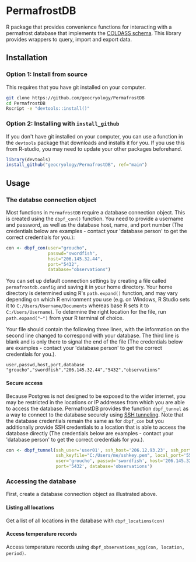 # PermafrostDB
R package that provides convenience functions for interacting with a permafrost database that implements the [COLDASS schema](https://github.com/geocryology/COLDASS). This library provides wrappers to query, import and export data.

## Installation

### Option 1: Install from source
This requires that you have git installed on your computer.

```bash
git clone https://github.com/geocryology/PermafrostDB
cd PermafrostDB
Rscript -e "devtools::install()"
```

### Option 2: Installing with `install_github`
If you don't have git installed on your computer, you can use a function in the `devtools` package that downloads and installs it for you. If you use this from R-studio, you may need to update your other packages beforehand.

```r
library(devtools)
install_github("geocryology/PermafrostDB", ref="main")
```

## Usage

### The databse connection object
Most functions in `PermafrostDB` require a database connection object. This is created using the `dbpf_con()` function. You need to provide a username and password, as well as the database host, name, and port number (The credentials below are examples - contact your 'database person' to get the correct credentials for you.):

```R
con <- dbpf_con(user="groucho",
                passwd="swordfish",
                host="206.145.32.44",
                port="5432",
                database="observations")
```

You can set up default connection settings by creating a file called `permafrostdb.config` and saving it in your home directory. Your home directory is determined using R's `path.expand()` function, and may vary depending on which R environment you use (e.g. on Windows, R Studio sets it to `C:/Users/Username/Documents` whereas base R sets it to `C:/Users/Username`). To determine the right location for the file, run `path.expand("~")` from your R terminal of choice.

Your file should contain the following three lines, with the information on the second line changed to correspond with your database. The third line is blank and is only there to signal the end of the file (The credentials below are examples - contact your 'database person' to get the correct credentials for you.).

```
user,passwd,host,port,database
"groucho","swordfish","206.145.32.44","5432","observations"

```
#### Secure access
Because Postgres is not designed to be exposed to the wider internet, you may be restricted in the locations or IP addresses from which you are able to access the database. PermafrostDB provides the function `dbpf_tunnel` as a way to connect to the database securely using [SSH tunneling](https://i.stack.imgur.com/a28N8.png). Note that the database credentials remain the same as for `dbpf_con` but you additionally provide SSH credentials to a location that is able to access the database directly (The credentials below are examples - contact your 'database person' to get the correct credentials for you.).

```R
con <- dbpf_tunnel(ssh_user='user01', ssh_host='206.12.93.23', ssh_port='22',
                   ssh_keyfile="C:/Users/me/sshkey.pem", local_port='5555',
                   user='groucho', passwd='swordfish', host='206.145.32.44',
                   port='5432', database='observations')
```

### Accessing the database
First, create a database connection object as illustrated above.

#### Listing all locations
Get a list of all locations in the database with `dbpf_locations(con)`

#### Access temperature records
Access temperature records using `dbpf_observations_agg(con, location, period)`.
